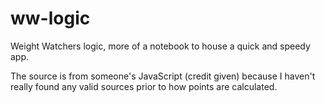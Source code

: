 ww-logic
========

Weight Watchers logic, more of a notebook to house a quick and speedy app.

The source is from someone's JavaScript (credit given) because I haven't really found any valid sources prior to how points are calculated.
